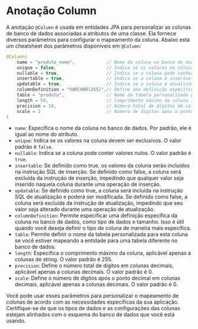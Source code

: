 # Anotação Column

A anotação `@Column` é usada em entidades JPA para personalizar as colunas de banco de dados associadas a atributos de uma classe. Ela fornece diversos parâmetros para configurar o mapeamento da coluna. Abaixo está um cheatsheet dos parâmetros disponíveis em `@Column`:

```java
@Column(
    name = "produto_nome",            // Nome da coluna no banco de dados (padrão: nome do atributo)
    unique = false,                   // Indica se os valores na coluna devem ser exclusivos (padrão: false)
    nullable = true,                  // Indica se a coluna pode conter valores nulos (padrão: true)
    insertable = true,                // Indica se a coluna é inserível (padrão: true)
    updatable = true,                 // Indica se a coluna é atualizável (padrão: true)
    columnDefinition = "VARCHAR(255)",// Define uma definição específica da coluna no banco de dados
    table = "produto",                // Nome da tabela personalizada para esta coluna
    length = 50,                      // Comprimento máximo da coluna (aplica-se apenas a colunas de string)
    precision = 10,                   // Número total de dígitos em colunas decimais (aplica-se apenas a colunas decimais)
    scale = 2                         // Número de dígitos após o ponto decimal em colunas decimais (aplica-se apenas a colunas decimais)
)
```

- `name`: Especifica o nome da coluna no banco de dados. Por padrão, ele é igual ao nome do atributo.
- `unique`: Indica se os valores na coluna devem ser exclusivos. O valor padrão é `false`.
- `nullable`: Indica se a coluna pode conter valores nulos. O valor padrão é `true`.
- `insertable`: Se definido como true, os valores da coluna serão incluídos na instrução SQL de inserção. Se definido como false, a coluna será excluída da instrução de inserção, impedindo que qualquer valor seja inserido naquela coluna durante uma operação de inserção.
- `updatable`: Se definido como true, a coluna será incluída na instrução SQL de atualização e poderá ser modificada. Se definido como false, a coluna será excluída da instrução de atualização, impedindo que seu valor seja alterado durante uma operação de atualização.
- `columnDefinition`: Permite especificar uma definição específica da coluna no banco de dados, como tipo de dados e tamanho. Isso é útil quando você deseja definir o tipo de coluna de maneira mais específica.
- `table`: Permite definir o nome da tabela personalizada para esta coluna se você estiver mapeando a entidade para uma tabela diferente no banco de dados.
- `length`: Especifica o comprimento máximo da coluna, aplicável apenas a colunas de string. O valor padrão é 255.
- `precision`: Define o número total de dígitos em colunas decimais, aplicável apenas a colunas decimais. O valor padrão é 0.
- `scale`: Define o número de dígitos após o ponto decimal em colunas decimais, aplicável apenas a colunas decimais. O valor padrão é 0.

Você pode usar esses parâmetros para personalizar o mapeamento de colunas de acordo com as necessidades específicas da sua aplicação. Certifique-se de que os tipos de dados e as configurações das colunas estejam alinhados com o esquema do banco de dados que você está usando.